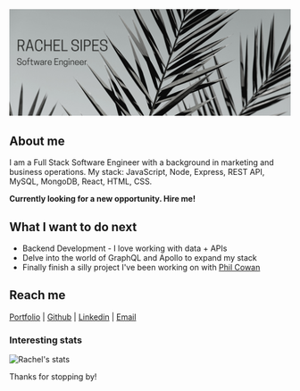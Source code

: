 <div align="center">
	<img src="https://github.com/sharkrachel/sharkrachel/blob/master/rachel-sipes-header-updated.png">
</div>

## About me
I am a Full Stack Software Engineer with a background in marketing and business operations. My stack: JavaScript, Node, Express, REST API, MySQL, MongoDB, React, HTML, CSS. 

**Currently looking for a new opportunity. Hire me!**

## What I want to do next
- Backend Development - I love working with data + APIs
- Delve into the world of GraphQL and Apollo to expand my stack
- Finally finish a silly project I've been working on with [Phil Cowan](https://github.com/phil4lif)

## Reach me 
[Portfolio](https://www.rachelsipes.com) | [Github](https://github.com/sharkrachel) | [Linkedin](https://www.linkedin.com/in/rachelsipes/) | [Email](mailto:rasipes@gmail.com)


### Interesting stats

![Rachel's stats](https://github-readme-stats.vercel.app/api?username=sharkrachel&show_icons=true)

Thanks for stopping by!
